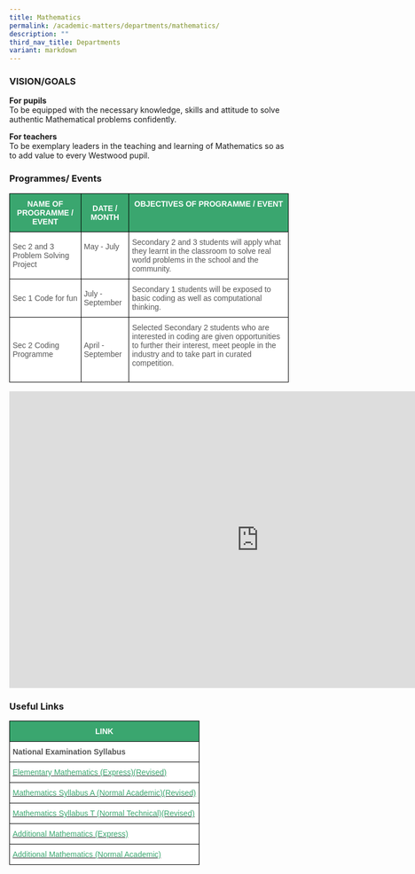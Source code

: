 ```yaml
---
title: Mathematics
permalink: /academic-matters/departments/mathematics/
description: ""
third_nav_title: Departments
variant: markdown
---
```

### VISION/GOALS

**For pupils**&nbsp;<br>
To be equipped with the necessary knowledge, skills and attitude to solve authentic Mathematical problems confidently.

**For teachers** <br>
To be exemplary leaders in the teaching and learning of Mathematics so as to add value to every Westwood pupil.

### Programmes/ Events

<style type="text/css">
.tg  {border-collapse:collapse;border-spacing:0;}
.tg td{border-color:black;border-style:solid;border-width:1px;font-family:Arial, sans-serif;font-size:14px;
  overflow:hidden;padding:10px 5px;word-break:normal;}
.tg th{border-color:black;border-style:solid;border-width:1px;font-family:Arial, sans-serif;font-size:14px;
  font-weight:normal;overflow:hidden;padding:10px 5px;word-break:normal;}
.tg .tg-k0s0{background-color:#3AA66F;color:#FFF;font-weight:bold;text-align:center;vertical-align:middle}
.tg .tg-0y1c{background-color:#3AA66F;color:#FFF;font-weight:bold;text-align:center;vertical-align:top}
.tg .tg-mwz3{background-color:#FFF;color:#565656;text-align:left;vertical-align:middle}
.tg .tg-njgx{background-color:#FFF;color:#565656;text-align:left;vertical-align:top}
</style>
<table class="tg">
<thead>
  <tr>
    <th class="tg-k0s0"><span style="color:#FFF;background-color:#3AA66F">NAME OF PROGRAMME / EVENT</span></th>
    <th class="tg-k0s0"><span style="color:#FFF;background-color:#3AA66F">DATE / MONTH</span></th>
    <th class="tg-0y1c">OBJECTIVES OF PROGRAMME / EVENT</th>
  </tr>
</thead>
<tbody>
  <tr>
    <td class="tg-mwz3"><span style="color:#565656">Sec 2 and 3</span><br><span style="color:#565656">Problem Solving Project</span></td>
    <td class="tg-mwz3"><span style="color:#565656">May - July</span><br><br><br></td>
    <td class="tg-njgx">Secondary 2 and 3 students will apply what they learnt in the classroom to solve real world problems in the school and the community.</td>
  </tr>
  <tr>
    <td class="tg-mwz3"><span style="color:#565656">Sec 1 Code for fun</span><br></td>
    <td class="tg-mwz3"><span style="color:#565656">July - September</span></td>
    <td class="tg-mwz3"><span style="color:#565656">Secondary 1 students will be exposed to basic coding as well as computational thinking. </span></td>
  </tr>
	<tr>
    <td class="tg-mwz3"><span style="color:#565656">Sec 2 Coding Programme</span><br></td>
    <td class="tg-mwz3"><span style="color:#565656">April - September</span></td>
    <td class="tg-mwz3"><span style="color:#565656">Selected Secondary 2 students who are interested in coding are given opportunities to further their interest, meet people in the industry and to take part in curated competition.</span><br><br></td></tr>
</tbody>
</table>

<iframe allowfullscreen="true" height="535" width="900" frameborder="0" src="https://docs.google.com/presentation/d/e/2PACX-1vTTS24VbwcABKGBJUqRt5O2XfFcvGOtOzoDV4NeC5QrWITAGsCYXPKPyYyXkcCIeDyV8wMrwQI3fRyH/embed?start=true&amp;loop=true&amp;delayms=3000"></iframe>

### Useful Links

<style type="text/css">
.tg  {border-collapse:collapse;border-spacing:0;}
.tg td{border-color:black;border-style:solid;border-width:1px;font-family:Arial, sans-serif;font-size:14px;
  overflow:hidden;padding:10px 5px;word-break:normal;}
.tg th{border-color:black;border-style:solid;border-width:1px;font-family:Arial, sans-serif;font-size:14px;
  font-weight:normal;overflow:hidden;padding:10px 5px;word-break:normal;}
.tg .tg-k0s0{background-color:#3AA66F;color:#FFF;font-weight:bold;text-align:center;vertical-align:middle}
.tg .tg-qrq8{background-color:#FFF;color:#565656;font-weight:bold;text-align:left;vertical-align:top}
.tg .tg-av5t{background-color:#FFF;color:#3AA66F;text-align:left;vertical-align:top}
</style>
<table class="tg">
<thead>
  <tr>
    <th class="tg-k0s0"><span style="color:#FFF;background-color:#3AA66F">LINK</span></th>
  </tr>
</thead>
<tbody>
  <tr>
    <td class="tg-qrq8">National Examination Syllabus </td>
  </tr>
  <tr>
    <td class="tg-av5t"><a href="https://www.seab.gov.sg/docs/default-source/national-examinations/syllabus/olevel/2023syllabus/4052_y23_sy.pdf"><span style="text-decoration:none;color:#3AA66F">Elementary Mathematics (Express)(Revised)</span></a></td>
  </tr>
  <tr>
    <td class="tg-av5t"><a href="https://www.seab.gov.sg/docs/default-source/national-examinations/syllabus/nlevel/2023syllabus/4045_y23_sy.pdf"><span style="text-decoration:none;color:#3AA66F">Mathematics Syllabus A (Normal Academic)(Revised)</span></a></td>
  </tr>
  <tr>
    <td class="tg-av5t"><a href="https://www.seab.gov.sg/docs/default-source/national-examinations/syllabus/nlevel/2023syllabus/4046_y23_sy.pdf"><span style="text-decoration:none;color:#3AA66F">Mathematics Syllabus T (Normal Technical)(Revised)</span></a><br></td>
  </tr>
  <tr>
    <td class="tg-av5t"><a href="https://www.seab.gov.sg/docs/default-source/national-examinations/syllabus/olevel/2023syllabus/4049_y23_sy.pdf"><span style="text-decoration:none;color:#3AA66F">Additional Mathematics (Express)</span></a></td>
  </tr>
  <tr>
    <td class="tg-av5t"><a href="https://www.seab.gov.sg/docs/default-source/national-examinations/syllabus/nlevel/2023syllabus/4051_y23_sy.pdf"><span style="text-decoration:none;color:#3AA66F">Additional Mathematics (Normal Academic)</span></a></td>
  </tr>
</tbody>
</table>
